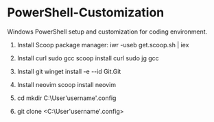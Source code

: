# PowerShell-Customization
Windows PowerShell setup and customization for coding environment. 

  1. Install Scoop package manager: 
    iwr -useb get.scoop.sh | iex
    
  2. Install curl sudo gcc
    scoop install curl sudo jg gcc
    
  3. Install git
    winget install -e --id Git.Git
  
  4. Install neovim
    scoop install neovim
  
 5. cd mkdir C:\User\'username'\.config
 6. git clone <repository> <C:\User\'username'\.config>
 
